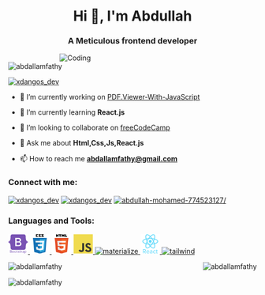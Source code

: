 
<h1 align="center">Hi 👋, I'm Abdullah</h1>
<h3 align="center">A Meticulous frontend developer</h3>
<img align="right" alt="Coding" width="400" background-color=#ffff src="https://d6f6d0kpz0gyr.cloudfront.net/uploads/images-archive/Blog/Gifs/coding.gif"/>
<p align="left"> <img src="https://komarev.com/ghpvc/?username=abdallamfathy&label=Profile%20views&color=a90eb4&style=flat-square" alt="abdallamfathy" /> </p>

<p align="left"> <a href="https://twitter.com/xdangos_dev" target="blank"><img src="https://img.shields.io/twitter/follow/xdangos_dev?logo=twitter&style=for-the-badge" alt="xdangos_dev" /></a> </p>

- 🔭 I’m currently working on [PDF.Viewer-With-JavaScript](https://github.com/abdallamfathy/PDF.Viewer-With-JavaScript)

- 🌱 I’m currently learning **React.js**

- 👯 I’m looking to collaborate on [freeCodeCamp](https://github.com/freeCodeCamp/freeCodeCamp)

- 💬 Ask me about **Html,Css,Js,React.js**

- 📫 How to reach me **abdallamfathy@gmail.com**

<h3 align="left">Connect with me:</h3>
<p align="left">
<a href="https://dev.to/xdangos_dev" target="blank"><img align="center" src="https://raw.githubusercontent.com/rahuldkjain/github-profile-readme-generator/master/src/images/icons/Social/devto.svg" alt="xdangos_dev" height="30" width="40" /></a>
<a href="https://twitter.com/xdangos_dev" target="blank"><img align="center" src="https://raw.githubusercontent.com/rahuldkjain/github-profile-readme-generator/master/src/images/icons/Social/twitter.svg" alt="xdangos_dev" height="30" width="40" /></a>
<a href="https://linkedin.com/in/abdullah-mohamed-774523127/" target="blank"><img align="center" src="https://raw.githubusercontent.com/rahuldkjain/github-profile-readme-generator/master/src/images/icons/Social/linked-in-alt.svg" alt="abdullah-mohamed-774523127/" height="30" width="40" /></a>
</p>

<h3 align="left">Languages and Tools:</h3>
<p align="left"> <a href="https://getbootstrap.com" target="_blank" rel="noreferrer"> <img src="https://raw.githubusercontent.com/devicons/devicon/master/icons/bootstrap/bootstrap-plain-wordmark.svg" alt="bootstrap" width="40" height="40"/> </a> <a href="https://www.w3schools.com/css/" target="_blank" rel="noreferrer"> <img src="https://raw.githubusercontent.com/devicons/devicon/master/icons/css3/css3-original-wordmark.svg" alt="css3" width="40" height="40"/> </a> <a href="https://www.w3.org/html/" target="_blank" rel="noreferrer"> <img src="https://raw.githubusercontent.com/devicons/devicon/master/icons/html5/html5-original-wordmark.svg" alt="html5" width="40" height="40"/> </a> <a href="https://developer.mozilla.org/en-US/docs/Web/JavaScript" target="_blank" rel="noreferrer"> <img src="https://raw.githubusercontent.com/devicons/devicon/master/icons/javascript/javascript-original.svg" alt="javascript" width="40" height="40"/> </a> <a href="https://materializecss.com/" target="_blank" rel="noreferrer"> <img src="https://raw.githubusercontent.com/prplx/svg-logos/5585531d45d294869c4eaab4d7cf2e9c167710a9/svg/materialize.svg" alt="materialize" width="40" height="40"/> </a> <a href="https://reactjs.org/" target="_blank" rel="noreferrer"> <img src="https://raw.githubusercontent.com/devicons/devicon/master/icons/react/react-original-wordmark.svg" alt="react" width="40" height="40"/> </a> <a href="https://tailwindcss.com/" target="_blank" rel="noreferrer"> <img src="https://www.vectorlogo.zone/logos/tailwindcss/tailwindcss-icon.svg" alt="tailwind" width="40" height="40"/> </a> </p>

<p><img align="left" src="https://github-readme-stats.vercel.app/api/top-langs?username=abdallamfathy&show_icons=true&theme=dark&locale=en&layout=compact" alt="abdallamfathy" /></p>

<p>&nbsp;<img align="right" src="https://github-readme-stats.vercel.app/api?username=abdallamfathy&show_icons=true&theme=dark&locale=en" alt="abdallamfathy" /></p>

<p><img align="center" src="https://github-readme-streak-stats.herokuapp.com/?user=abdallamfathy&theme=dark" alt="abdallamfathy" /></p>

